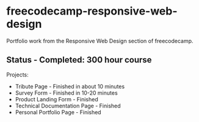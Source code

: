 # freecodecamp-responsive-web-design
Portfolio work from the Responsive Web Design section of freecodecamp. 

## Status - Completed: 300 hour course

Projects:
- Tribute Page - Finished in about 10 minutes
- Survey Form - Finished in 10-20 minutes
- Product Landing Form - Finished
- Technical Documentation Page - Finished
- Personal Portfolio Page - Finished
